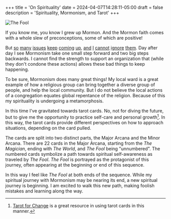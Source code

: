 +++
title = 'On Spirituality'
date = 2024-04-07T14:28:11-05:00
draft = false
description = 'Spirituality, Mormonism, and Tarot'
+++

![The Fool](/images/the_fool.jpg)

If you know me, you know I grew up Mormon. And the Mormon faith comes with a whole slew of preconceptions, some of which are positive!

But [so](https://apnews.com/article/mormon-church-sexual-abuse-investigation-e0e39cf9aa4fbe0d8c1442033b894660) [many](https://www.codyenterprise.com/news/local/article_42647158-355b-11ee-b6e8-f3e1726f834b.html) [issues](https://www.ap.org/news-highlights/best-of-the-week/2023/recordings-show-mormon-church-protects-itself-from-child-sex-abuse-claims/) [keep](https://apnews.com/article/mormonism-us-securities-and-exchange-commission-religion-business-a598c9ef9544f57e0b60d5ca80774bf7) [coming](https://www.truthandtransparency.org/news/2022/04/05/lds-church-has-most-valuable-private-real-estate-portfolio-in-the-us-evidence-suggests/) [up](https://www.sltrib.com/news/education/2024/03/19/will-black-students-case-byu/), [and](https://www.sltrib.com/religion/2022/03/10/new-employment-policy/) [I](https://www.sltrib.com/religion/2024/03/15/byu-will-require-incoming-students/) [cannot](https://floodlit.org/) [ignore](https://www.sltrib.com/religion/2023/11/24/slap-face-lds-relief-society/) [them](https://www.goodmorningamerica.com/amp/culture/story/david-archuleta-details-faith-crisis-coming-mormon-church-93505214). Day after day I see Mormonism take one small step forward and two big steps backwards. I cannot find the strength to support an organization that (while they don't condone these actions) allows these bad things to keep happening.

To be sure, Mormonism does many great things! My local ward is a great example of how a religious group can bring together a diverse group of people, and help the local community. But I do not believe the local actions of a congregation equates global repentance of the religion. Because of this my spirituality is undergoing a metamorphosis.

In this time I've gravitated towards tarot cards. No, not for diving the future, but to give me the opportunity to practice self-care and personal growth[^1]. In this way, the tarot cards provide different perspectives on how to approach situations, depending on the card pulled.

The cards are split into two distinct parts, the Major Arcana and the Minor Arcana. There are 22 cards in the Major Arcana, starting from the *The Magician*, ending with *The World*, and *The Fool* being "unnumbered". The numbered cards symbolize a path towards spiritual self-awareness as traveled by *The Fool*. *The Fool* is portrayed as the protagonist of this journey, often appearing at the beginning or end of this sequence.

In this way I feel like *The Fool* at both ends of the sequence. While my spiritual journey with Mormonism may be nearing its end, a new spiritual journey is beginning. I am excited to walk this new path, making foolish mistakes and learning along the way.

[^1]: [Tarot for Change](https://www.amazon.com/Tarot-Change-Self-Care-Acceptance-Growth/dp/0593295935) is a great resource in using tarot cards in this manner.